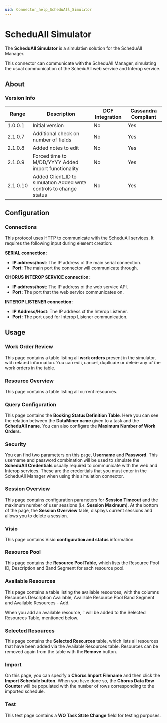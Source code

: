```yaml
---
uid: Connector_help_ScheduAll_Simulator
---
```


# ScheduAll Simulator

The **ScheduAll Simulator** is a simulation solution for the ScheduAll Manager.

This connector can communicate with the ScheduAll Manager, simulating the usual communication of the ScheduAll web service and Interop service.

## About

### Version Info

| **Range** | **Description**                                                     | **DCF Integration** | **Cassandra Compliant** |
|------------------|---------------------------------------------------------------------|---------------------|-------------------------|
| 1.0.0.1          | Initial version                                                     | No                  | Yes                     |
| 2.1.0.7          | Additional check on number of fields                                | No                  | Yes                     |
| 2.1.0.8          | Added notes to edit                                                 | No                  | Yes                     |
| 2.1.0.9          | Forced time to M/DD/YYYY Added import functionality                 | No                  | Yes                     |
| 2.1.0.10         | Added Client_ID to simulation Added write controls to change status | No                  | Yes                     |

## Configuration

### Connections

This protocol uses HTTP to communicate with the ScheduAll services. It requires the following input during element creation:

**SERIAL connection:**

- **IP address/host**: The IP address of the main serial connection.
- **Port**: The main port the connector will communicate through.

**CHORUS INTEROP SERVICE connection:**

- **IP address/host**: The IP address of the web service API.
- **Port:** The port that the web service communicates on.

**INTEROP LISTENER connection:**

- **IP Address/Host**: The IP address of the Interop Listener.
- **Port:** The port used for Interop Listener communication.

## Usage

### Work Order Review

This page contains a table listing all **work orders** present in the simulator, with related information. You can edit, cancel, duplicate or delete any of the work orders in the table.

### Resource Overview

This page contains a table listing all current resources.

### Query Configuration

This page contains the **Booking Status Definition Table**. Here you can see the relation between the **DataMiner name** given to a task and the **ScheduAll name**. You can also configure the **Maximum Number of Work Orders**.

### Security

You can find two parameters on this page, **Username** and **Password**. This username and password combination will be used to simulate the **ScheduAll Credentials** usually required to communicate with the web and Interop services. These are the credentials that you must enter in the ScheduAll Manager when using this simulation connector.

### Session Overview

This page contains configuration parameters for **Session Timeout** and the maximum number of user sessions (i.e. **Session Maximum**). At the bottom of the page, the **Session Overview** table, displays current sessions and allows you to delete a session.

### Visio

This page contains Visio **configuration and status** information.

### Resource Pool

This page contains the **Resource Pool Table**, which lists the Resource Pool ID, Description and Band Segment for each resource pool.

### Available Resources

This page contains a table listing the available resources, with the columns Resources Description Available, Available Resource Pool Band Segment and Available Resources - Add.

When you add an available resource, it will be added to the Selected Resources Table, mentioned below.

### Selected Resources

This page contains the **Selected Resources** table, which lists all resources that have been added via the Available Resources table. Resources can be removed again from the table with the **Remove** button.

### Import

On this page, you can specify a **Chorus Import Filename** and then click the **Import Schedule button**. When you have done so, the **Chorus Data Row Counter** will be populated with the number of rows corresponding to the imported schedule.

### Test

This test page contains a **WO Task State Change** field for testing purposes.

